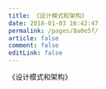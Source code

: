 ```yaml
---
title: 《设计模式和架构》
date: 2018-01-03 16:42:47
permalink: /pages/8a0e5f/
article: false
comment: false
editLink: false
---
```


《设计模式和架构》